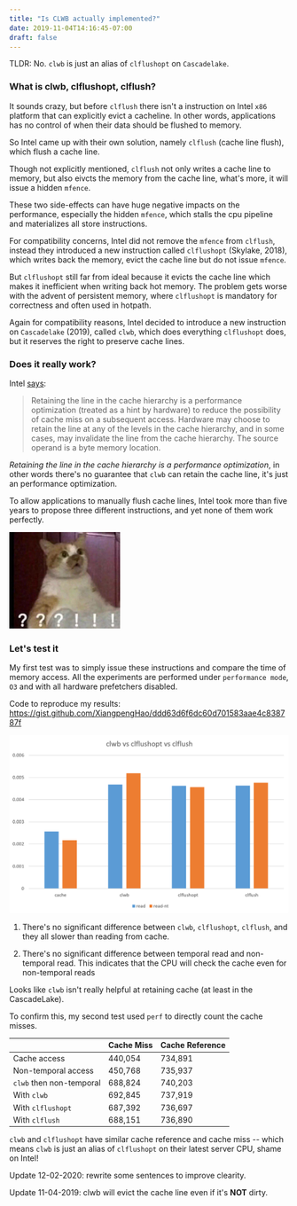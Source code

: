 ```yaml
---
title: "Is CLWB actually implemented?"
date: 2019-11-04T14:16:45-07:00
draft: false 
---
```


TLDR: No. `clwb` is just an alias of `clflushopt` on `Cascadelake`.  

### What is clwb, clflushopt, clflush?

It sounds crazy, but before `clflush` there isn't a instruction on Intel `x86` platform that can explicitly evict a cacheline.
In other words, applications has no control of when their data should be flushed to memory.

So Intel came up with their own solution, namely `clflush` (cache line flush), which flush a cache line.

Though not explicitly mentioned, `clflush` not only writes a cache line to memory, but also eivcts the memory from the cache line, 
what's more, it will issue a hidden `mfence`.

These two side-effects can have huge negative impacts on the performance, especially the hidden `mfence`, which stalls the cpu pipeline and materializes all store instructions.

For compatibility concerns, Intel did not remove the `mfence` from `clflush`,
 instead they introduced a new instruction called `clflushopt` (Skylake, 2018), which writes back the memory, evict the cache line but do not issue `mfence`. 

But `clflushopt` still far from ideal because it evicts the cache line which makes it inefficient when writing back hot memory. The problem gets worse with the advent of persistent memory, where `clflushopt` is mandatory for correctness and often used in hotpath.

Again for compatibility reasons, Intel decided to introduce a new instruction on `Cascadelake` (2019), called `clwb`, which does everything `clflushopt` does, but it reserves the right to preserve cache lines. 

### Does it really work?
Intel [says](https://www.felixcloutier.com/x86/clwb):
>Retaining the line in the cache hierarchy is a performance optimization (treated as a hint by hardware) to reduce the possibility of cache miss on a subsequent access. Hardware may choose to retain the line at any of the levels in the cache hierarchy, and in some cases, may invalidate the line from the cache hierarchy. The source operand is a byte memory location.

*Retaining the line in the cache hierarchy is a performance optimization*,
in other words there's no guarantee that `clwb` can retain the cache line, it's just an performance optimization.

To allow applications to manually flush cache lines, 
Intel took more than five years to propose three different instructions, and yet none of them work perfectly.

<img src="/img/intel-clwb.jpg" width="200"/>

### Let's test it

My first test was to simply issue these instructions and compare the time of memory access. All the experiments are performed under `performance mode`, `O3` and with all hardware prefetchers disabled. 

Code to reproduce my results: 
https://gist.github.com/XiangpengHao/ddd63d6f6dc60d701583aae4c838787f

![](/img/clwb-clflush.png)

1. There's no significant difference between `clwb`, `clflushopt`, `clflush`, and they all slower than reading from cache.

2. There's no significant difference between temporal read and non-temporal read.
This indicates that the CPU will check the cache even for non-temporal reads

Looks like `clwb` isn't really helpful at retaining cache (at least in the CascadeLake).

To confirm this, my second test used `perf` to directly count the cache misses.

| | Cache Miss | Cache Reference |
| ----- | ----- | -----|
| Cache access | 440,054 | 734,891 |
| Non-temporal access | 450,768 | 735,937 |
| `clwb` then non-temporal | 688,824 | 740,203 |
| With `clwb`| 692,845 | 737,919 |
| With `clflushopt`| 687,392 | 736,697 |
| With `clflush`| 688,151 | 736,890 |

`clwb` and `clflushopt` have similar cache reference and cache miss --
which means `clwb` is just an alias of `clflushopt` on their latest server CPU, shame on Intel!


Update 12-02-2020:
rewrite some sentences to improve clearity.

Update 11-04-2019: 
clwb will evict the cache line even if it's **NOT** dirty.


